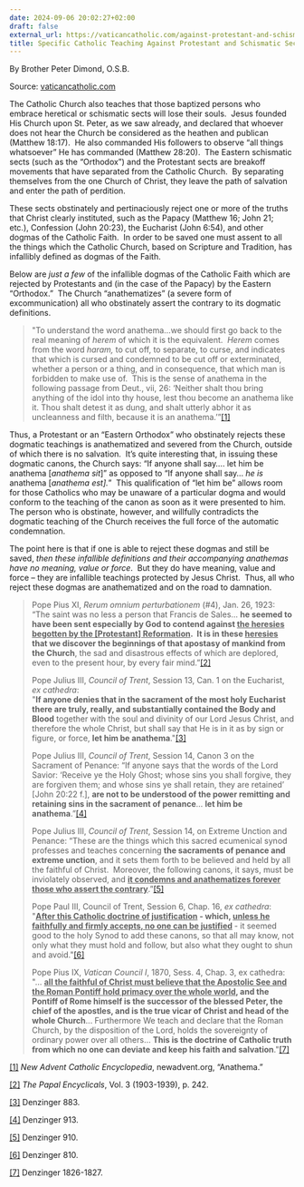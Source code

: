```yaml
---
date: 2024-09-06 20:02:27+02:00
draft: false
external_url: https://vaticancatholic.com/against-protestant-and-schismatics/
title: Specific Catholic Teaching Against Protestant and Schismatic Sects
---
```





By Brother Peter Dimond, O.S.B.

Source: [vaticancatholic.com](https://vaticancatholic.com/against-protestant-and-schismatics/)


<p>The Catholic Church also teaches that those baptized persons who embrace heretical or schismatic sects will lose their souls.  Jesus founded His Church upon St. Peter, as we saw already, and declared that whoever does not hear the Church be considered as the heathen and publican (Matthew 18:17).  He also commanded His followers to observe “all things whatsoever” He has commanded (Matthew 28:20).  The Eastern schismatic sects (such as the “Orthodox”) and the Protestant sects are breakoff movements that have separated from the Catholic Church.  By separating themselves from the one Church of Christ, they leave the path of salvation and enter the path of perdition. </p>

<p>These sects obstinately and pertinaciously reject one or more of the truths that Christ clearly instituted, such as the Papacy (Matthew 16; John 21; etc.), Confession (John 20:23), the Eucharist (John 6:54), and other dogmas of the Catholic Faith.  In order to be saved one must assent to all the things which the Catholic Church, based on Scripture and Tradition, has infallibly defined as dogmas of the Faith.</p>

<p>Below are <em>just a few</em> of the infallible dogmas of the Catholic Faith which are rejected by Protestants and (in the case of the Papacy) by the Eastern “Orthodox.”  The Church “anathematizes” (a severe form of excommunication) all who obstinately assert the contrary to its dogmatic definitions. </p>

<blockquote>

<p>"To understand the word anathema…we should first go back to the real meaning of <em>herem</em> of which it is the equivalent.  <em>Herem</em> comes from the word <em>haram,</em> to cut off, to separate, to curse, and indicates that which is cursed and condemned to be cut off or exterminated, whether a person or a thing, and in consequence, that which man is forbidden to make use of.  This is the sense of anathema in the following passage from Deut., vii, 26: ‘Neither shalt thou bring anything of the idol into thy house, lest thou become an anathema like it. Thou shalt detest it as dung, and shalt utterly abhor it as uncleanness and filth, because it is an anathema.’”<a href="#_edn1" name="_ednref1">[1]</a></p>
</blockquote>
<p>Thus, a Protestant or an “Eastern Orthodox” who obstinately rejects these dogmatic teachings is anathematized and severed from the Church, outside of which there is no salvation.  It’s quite interesting that, in issuing these dogmatic canons, the Church says: “If anyone shall say…. let him be anathema [<em>anathema sit</em>]” as opposed to “If anyone shall say… <em>he is</em> anathema [<em>anathema est].</em>”  This qualification of “let him be” allows room for those Catholics who may be unaware of a particular dogma and would conform to the teaching of the canon as soon as it were presented to him.  The person who is obstinate, however, and willfully contradicts the dogmatic teaching of the Church receives the full force of the automatic condemnation.</p>

<p>The point here is that if one is able to reject these dogmas and still be saved, <em>then these infallible definitions and their accompanying anathemas have no meaning, value or force</em>.  But they do have meaning, value and force – they are infallible teachings protected by Jesus Christ.  Thus, all who reject these dogmas are anathematized and on the road to damnation.</p>

<blockquote>
<p>Pope Pius XI, <em>Rerum omnium perturbationem</em> (#4), Jan. 26, 1923: “The saint was no less a person that Francis de Sales… <strong>he seemed to have been sent especially by God to contend against <u>the heresies begotten by the [Protestant] Reformation</u>.  It is in these <u>heresies</u> that we discover the beginnings of that apostasy of mankind from the Church</strong>, the sad and disastrous effects of which are deplored, even to the present hour, by every fair mind.”<a href="#_edn2" name="_ednref2">[2]</a></p>

<p>Pope Julius III, <em>Council of Trent</em>, Session 13, Can. 1 on the Eucharist, <em>ex cathedra</em>:<br />"<strong>If anyone denies that in the sacrament of the most holy Eucharist there are truly, really, and substantially contained the Body and Blood</strong> together with the soul and divinity of our Lord Jesus Christ, and therefore the whole Christ, but shall say that He is in it as by sign or figure, or force, <strong>let him be anathema</strong>."<a href="#_edn3" name="_ednref3">[3]</a></p>

<p>Pope Julius III, <em>Council of Trent</em>, Session 14, Canon 3 on the Sacrament of Penance: “If anyone says that the words of the Lord Savior: ‘Receive ye the Holy Ghost; whose sins you shall forgive, they are forgiven them; and whose sins ye shall retain, they are retained’ [John 20:22 f.], <strong>are not to be understood of the power remitting and retaining sins in the sacrament of penance</strong>… <strong>let him be anathema</strong>.”<a href="#_edn4" name="_ednref4">[4]</a></p>

<p>Pope Julius III, <em>Council of Trent</em>, Session 14, on Extreme Unction and Penance: “These are the things which this sacred ecumenical synod professes and teaches concerning <strong>the sacraments of penance and extreme unction</strong>, and it sets them forth to be believed and held by all the faithful of Christ.  Moreover, the following canons, it says, must be inviolately observed, and <strong><u>it condemns and anathematizes forever those who assert the contrary</u></strong>.”<a href="#_edn5" name="_ednref5">[5]</a></p>

<p>Pope Paul III, Council of Trent, Session 6, Chap. 16, <em>ex cathedra</em>:<br />"<strong><u>After this Catholic doctrine of justification</u> - which, <u>unless he faithfully and firmly accepts, no one can be justified</u> </strong>- it seemed good to the holy Synod to add these canons, so that all may know, not only what they must hold and follow, but also what they ought to shun and avoid."<a href="#_edn6" name="_ednref6">[6]</a></p>

<p>Pope Pius IX, <em>Vatican Council I</em>, 1870, Sess. 4, Chap. 3, ex cathedra: "… <strong><u>all the faithful of Christ must believe that the Apostolic See and the Roman Pontiff hold primacy over the whole world</u>, and the Pontiff of Rome himself is the successor of the blessed Peter, the chief of the apostles, and is the true vicar of Christ and head of the whole Church</strong>... Furthermore We teach and declare that the Roman Church, by the disposition of the Lord, holds the sovereignty of ordinary power over all others… <strong>This is the doctrine of Catholic truth from which no one can deviate and keep his faith and salvation</strong>."<a href="#_edn7" name="_ednref7">[7]</a></p>
</blockquote>

<div class="footnotes">
<div>
<p><a href="#_ednref1" name="_edn1">[1]</a> <em>New Advent Catholic Encyclopedia</em>, newadvent.org, “Anathema.”</p>
</div>
<div>
<p><a href="#_ednref2" name="_edn2">[2]</a> <em>The Papal Encyclicals</em>, Vol. 3 (1903-1939), p. 242.</p>
</div>
<div>
<p><a href="#_ednref3" name="_edn3">[3]</a> Denzinger 883.</p>
</div>
<div>
<p><a href="#_ednref4" name="_edn4">[4]</a> Denzinger 913.</p>
</div>
<div>
<p><a href="#_ednref5" name="_edn5">[5]</a> Denzinger 910.</p>
</div>
<div>
<p><a href="#_ednref6" name="_edn6">[6]</a> Denzinger 810.</p>
</div>
<div>
<p><a href="#_ednref7" name="_edn7">[7]</a> Denzinger 1826-1827.</p>
</div>
</div>
</div>
